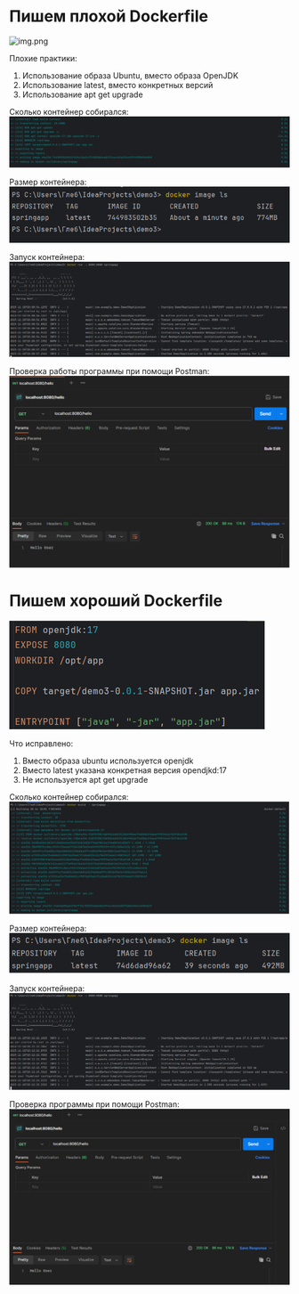 # Пишем плохой Dockerfile

![img.png](img.png)

Плохие практики:
1. Использование образа Ubuntu, вместо образа OpenJDK
2. Использование latest, вместо конкретных версий
3. Использование apt get upgrade

Сколько контейнер собирался:
![2.png](Screenshots/2.png)

Размер контейнера:
![3.png](Screenshots/3.png)

Запуск контейнера:
![4.png](Screenshots/4.png)

Проверка работы программы при помощи Postman:
![5.png](Screenshots/5.png)


# Пишем хороший Dockerfile

![10.png](Screenshots/10.png)

Что исправлено:
1. Вместо образа ubuntu используется openjdk
2. Вместо latest указана конкретная версия opendjkd:17
3. Не используется apt get upgrade

Сколько контейнер собирался:
![6.png](Screenshots/6.png)

Размер контейнера:
![7.png](Screenshots/7.png)

Запуск контейнера:
![8.png](Screenshots/8.png)

Проверка программы при помощи Postman:
![9.png](Screenshots/9.png)